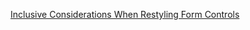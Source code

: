 [Inclusive Considerations When Restyling Form Controls](https://24ways.org/2018/inclusive-considerations-when-restyling-form-controls/onChangeEvent)